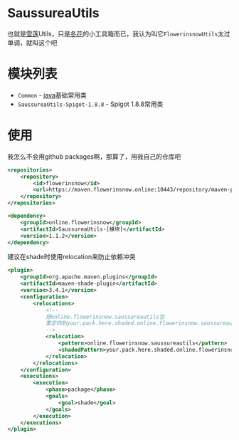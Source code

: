 # SaussureaUtils
也就是[雪莲](https://zh.wikipedia.org/wiki/%E9%9B%AA%E8%8E%B2)Utils，只是[冬花](https://github.com/flowerinsnowdh)的小工具箱而已，我认为叫它`FlowerinsnowUtils`太过单调，就叫这个吧

# 模块列表
- `Common` - [java](https://zh.wikipedia.org/wiki/Java)基础常用类
- `SaussureaUtils-Spigot-1.8.8` - Spigot 1.8.8常用类

# 使用
我怎么不会用github packages啊，那算了，用我自己的仓库吧
```xml
<repositories>
    <repository>
        <id>flowerinsnow</id>
        <url>https://maven.flowerinsnow.online:10443/repository/maven-public/</url>
    </repository>
</repositories>
```
```xml
<dependency>
    <groupId>online.flowerinsnow</groupId>
    <artifactId>SaussureaUtils-[模块]</artifactId>
    <version>1.1.2</version>
</dependency>
```
建议在shade时使用relocation来防止依赖冲突
```xml
<plugin>
    <groupId>org.apache.maven.plugins</groupId>
    <artifactId>maven-shade-plugin</artifactId>
    <version>3.4.1</version>
    <configuration>
        <relocations>
            <!--
            把online.flowerinsnow.saussureautils包
            重定向到your.pack.here.shaded.online.flowerinsnow.saussureautils
            -->
            <relocation>
                <pattern>online.flowerinsnow.saussureautils</pattern>
                <shadedPattern>your.pack.here.shaded.online.flowerinsnow.saussureautils</shadedPattern>
            </relocation>
        </relocations>
    </configuration>
    <executions>
        <execution>
            <phase>package</phase>
            <goals>
                <goal>shade</goal>
            </goals>
        </execution>
    </executions>
</plugin>
```